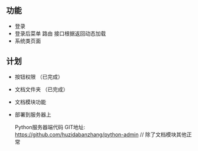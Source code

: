 ## 功能

* 登录
* 登录后菜单 路由 接口根据返回动态加载
* 系统类页面

## 计划
* 按钮权限 （已完成）
* 文档文件夹 （已完成）
* 文档模块功能
* 部署到服务器上

  Python服务器端代码 GIT地址: https://github.com/huzidabanzhang/python-admin // 除了文档模块其他正常
